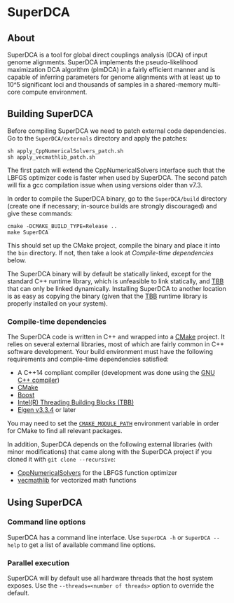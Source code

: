 # SuperDCA

## About

SuperDCA is a tool for global direct couplings analysis (DCA) of input genome alignments. SuperDCA implements the pseudo-likelihood maximization DCA algorithm (plmDCA) in a fairly efficient manner and is capable of inferring parameters for genome alignments with at least up to 10^5 significant loci and thousands of samples in a shared-memory multi-core compute environment.

## Building SuperDCA

Before compiling SuperDCA we need to patch external code dependencies. Go to the `SuperDCA/externals` directory and apply the patches:

```
sh apply_CppNumericalSolvers_patch.sh
sh apply_vecmathlib_patch.sh
```

The first patch will extend the CppNumericalSolvers interface such that the LBFGS optimizer code is faster when used by SuperDCA. The second patch will fix a gcc compilation issue when using versions older than v7.3.

In order to compile the SuperDCA binary, go to the `SuperDCA/build` directory (create one if necessary; in-source builds are strongly discouraged) and give these commands:

```
cmake -DCMAKE_BUILD_TYPE=Release ..
make SuperDCA
```

This should set up the CMake project, compile the binary and place it into the `bin` directory. If not, then take a look at *Compile-time dependencies* below.

The SuperDCA binary will by default be statically linked, except for the standard C++ runtime library, which is unfeasible to link statically, and [TBB](https://www.threadingbuildingblocks.org/) that can only be linked dynamically. Installing SuperDCA to another location is as easy as copying the binary (given that the [TBB](https://www.threadingbuildingblocks.org/) runtime library is properly installed on your system).

### Compile-time dependencies

The SuperDCA code is written in C++ and wrapped into a [CMake](https://cmake.org/) project. It relies on several external libraries, most of which are fairly common in C++ software development. Your build environment must have the following requirements and compile-time dependencies satisfied:

* A C++14 compliant compiler (development was done using the [GNU C++ compiler](https://gcc.gnu.org/))
* [CMake](https://cmake.org/)
* [Boost](https://www.boost.org/)
* [Intel(R) Threading Building Blocks (TBB)](https://www.threadingbuildingblocks.org/)
* [Eigen v3.3.4](https://eigen.tuxfamily.org/) or later

You may need to set the [`CMAKE_MODULE_PATH`](https://cmake.org/cmake/help/latest/variable/CMAKE_MODULE_PATH.html) environment variable in order for CMake to find all relevant packages.

In addition, SuperDCA depends on the following external libraries (with minor modifications) that came along with the SuperDCA project if you cloned it with `git clone --recursive`:

* [CppNumericalSolvers](https://github.com/PatWie/CppNumericalSolvers) for the LBFGS function optimizer
* [vecmathlib](https://bitbucket.org/eschnett/vecmathlib/wiki/Home) for vectorized math functions

## Using SuperDCA



### Command line options

SuperDCA has a command line interface. Use `SuperDCA -h` or `SuperDCA --help` to get a list of available command line options.

### Parallel execution

SuperDCA will by default use all hardware threads that the host system exposes. Use the `--threads=<number of threads>` option to override the default.

###

